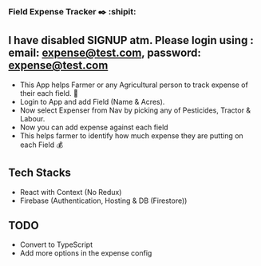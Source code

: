 ### Field Expense Tracker :black_nib: :shipit: 

## I have disabled SIGNUP atm. Please login using : email: expense@test.com, password: expense@test.com

- This App helps Farmer or any Agricultural person to track expense of their each field. :blue_book:
- Login to App and add Field (Name & Acres).
- Now select Expenser from Nav by picking any of Pesticides, Tractor & Labour.
- Now you can add expense against each field
- This helps farmer to identify how much expense they are putting on each Field :moneybag:


## Tech Stacks
- React with Context (No Redux)
- Firebase (Authentication, Hosting & DB (Firestore))

## TODO
- Convert to TypeScript
- Add more options in the expense config
